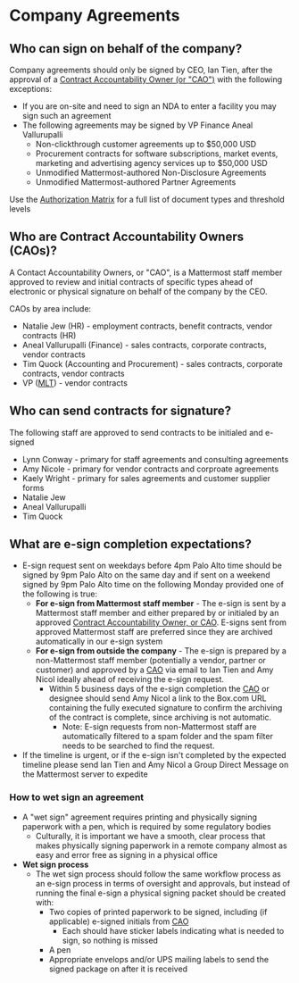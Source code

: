 # Company Agreements

## Who can sign on behalf of the company? 

Company agreements should only be signed by CEO, Ian Tien, after the approval of a [Contract Accountability Owner \(or "CAO"\)](company-agreements.md#who-are-contract-accountability-owners-caos) with the following exceptions:

* If you are on-site and need to sign an NDA to enter a facility you may sign such an agreement 
* The following agreements may be signed by VP Finance Aneal Vallurupalli 
  * Non-clickthrough customer agreements up to $50,000 USD 
  * Procurement contracts for software subscriptions, market events, marketing and advertising agency services up to $50,000 USD 
  * Unmodified Mattermost-authored Non-Disclosure Agreements 
  * Unmodified Mattermost-authored Partner Agreements 

Use the [Authorization Matrix](https://docs.google.com/spreadsheets/d/1fDIMiO0uydB_1zCUxZ4sGfSnBJ0P_49zbeQGgTqbYPI/edit?usp=sharing) for a full list of document types and threshold levels 

## Who are Contract Accountability Owners \(CAOs\)? 

A Contact Accountability Owners, or "CAO", is a Mattermost staff member approved to review and initial contracts of specific types ahead of electronic or physical signature on behalf of the company by the CEO. 

CAOs by area include: 

* Natalie Jew \(HR\) - employment contracts, benefit contracts, vendor contracts (HR) 
* Aneal Vallurupalli \(Finance\) - sales contracts, corporate contracts, vendor contracts
* Tim Quock \(Accounting and Procurement\) - sales contracts, corporate contracts, vendor contracts
* VP \([MLT](https://handbook.mattermost.com/operations/operations/mlt-cadence#mattermost-leadership-team-mlt)\) - vendor contracts

## Who can send contracts for signature?

The following staff are approved to send contracts to be initialed and e-signed

* Lynn Conway  - primary for staff agreements and consulting agreements
* Amy Nicole - primary for vendor contracts and corproate agreements 
* Kaely Wright - primary for sales agreements and customer supplier forms
* Natalie Jew
* Aneal Vallurupalli
* Tim Quock 

## What are e-sign completion expectations? 

* E-sign request sent on weekdays before 4pm Palo Alto time should be signed by 9pm Palo Alto on the same day and if sent on a weekend signed by 9pm Palo Alto time on the following Monday provided one of the following is true: 
  * **For e-sign from Mattermost staff member** - The e-sign is sent by a Mattermost staff member and either prepared by or initialed by an approved [Contract Accountability Owner, or CAO](company-agreements.md#who-are-contract-accountability-owners-caos). E-signs sent from approved Mattermost staff are preferred since they are archived automatically in our e-sign system 
  * **For e-sign from outside the company** - The e-sign is prepared by a non-Mattermost staff member \(potentially a vendor, partner or customer\) and approved by a [CAO](company-agreements.md#who-are-contract-accountability-owners-caos) via email to Ian Tien and Amy Nicol ideally ahead of receiving the e-sign request.
    * Within 5 business days of the e-sign completion the [CAO](company-agreements.md#who-are-contract-accountability-owners-caos) or designee should send Amy Nicol a link to the Box.com URL containing the fully executed signature to confirm the archiving of the contract is complete, since archiving is not automatic. 
      * Note: E-sign requests from non-Mattermost staff are automatically filtered to a spam folder and the spam filter needs to be searched to find the request.
* If the timeline is urgent, or if the e-sign isn't completed by the expected timeline please send Ian Tien and Amy Nicol a Group Direct Message on the Mattermost server to expedite

### How to wet sign an agreement

* A "wet sign" agreement requires printing and physically signing paperwork with a pen, which is required by some regulatory bodies
  * Culturally, it is important we have a smooth, clear process that makes physically signing paperwork in a remote company almost as easy and error free as signing in a physical office 
* **Wet sign process** 
  * The wet sign process should follow the same workflow process as an e-sign process in terms of oversight and approvals, but instead of running the final e-sign a physical signing packet should be created with: 
    * Two copies of printed paperwork to be signed, including \(if applicable\) e-signed initials from [CAO](../../company/about-mattermost/list-of-terms.md#cao) 
      * Each should have sticker labels indicating what is needed to sign, so nothing is missed
    * A pen
    * Appropriate envelops and/or UPS mailing labels to send the signed package on after it is received





